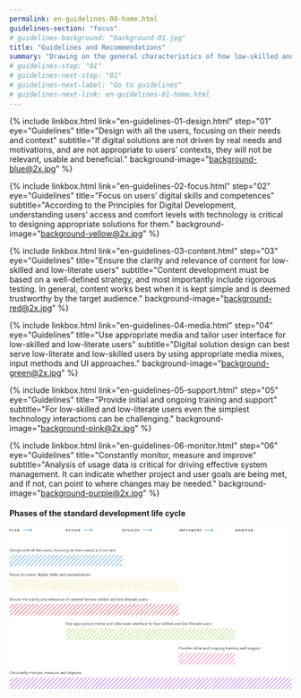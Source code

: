 ```yaml
---
permalink: en-guidelines-00-home.html
guidelines-section: "focus"
# guidelines-background: "background-01.jpg"
title: "Guidelines and Recommendations"
summary: "Drawing on the general characteristics of how low-skilled and low-literate people use technology, and the need for skills development, the following guidelines and recommendations offer a pathway to designing and implementing digital solutions that are more inclusive for users who need the most support. The guidelines should be applied throughout the phases of the standard product development life cycle."
# guidelines-step: "01"
# guidelines-next-step: "01"
# guidelines-next-label: "Go to guidelines"
# guidelines-next-link: en-guidelines-01-home.html
---
```


{% include linkbox.html
link="en-guidelines-01-design.html"
step="01"
eye="Guidelines"
title="Design with all the users, focusing on their needs and context"
subtitle="If digital solutions are not driven by real needs and motivations, and are not appropriate to users’ contexts, they will not be relevant, usable and beneficial."
background-image="background-blue@2x.jpg"
%}


{% include linkbox.html
link="en-guidelines-02-focus.html"
step="02"
eye="Guidelines"
title="Focus on users’ digital skills and competences"
subtitle="According to the Principles for Digital Development, understanding users’ access and comfort levels with technology is critical to designing appropriate solutions for them."
background-image="background-yellow@2x.jpg"
%}


{% include linkbox.html
link="en-guidelines-03-content.html"
step="03"
eye="Guidelines"
title="Ensure the clarity and relevance of content for low-skilled and low-literate users"
subtitle="Content development must be based on a well-defined strategy, and most importantly include rigorous testing. In general, content works best when it is kept simple and is deemed trustworthy by the target audience."
background-image="background-red@2x.jpg"
%}


{% include linkbox.html
link="en-guidelines-04-media.html"
step="04"
eye="Guidelines"
title="Use appropriate media and tailor user interface for low-skilled and low-literate users"
subtitle="Digital solution design can best serve low-literate and low-skilled users by using appropriate media mixes, input methods and UI approaches."
background-image="background-green@2x.jpg"
%}


{% include linkbox.html
link="en-guidelines-05-support.html"
step="05"
eye="Guidelines"
title="Provide initial and ongoing training and support"
subtitle="For low-skilled and low-literate users even the simplest technology interactions can be challenging."
background-image="background-pink@2x.jpg"
%}


{% include linkbox.html
link="en-guidelines-06-monitor.html"
step="06"
eye="Guidelines"
title="Constantly monitor, measure and improve"
subtitle="Analysis of usage data is critical for driving effective system management. It can indicate whether project and user goals are being met, and if not, can point to where changes may be needed."
background-image="background-purple@2x.jpg"
%}


#### Phases of the standard development life cycle

![Phases of the standard development life cycle](images/diagram.png)
